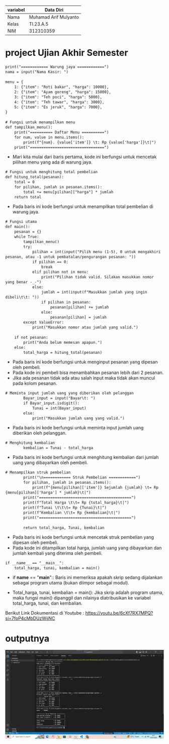 | variabel | Data Diri             |
| -------- | --------------------- |
| Nama     | Muhamad Arif Mulyanto |
| Kelas    | TI.23.A.5             |
| NIM      | 312310359             |

# project Ujian Akhir Semester
```pyhton
print("============ Warung jaya ============")
nama = input("Nama Kasir: ")

menu = {
    1: {"item": "Roti bakar", "harga": 10000},
    2: {"item": "Ayam goreng", "harga": 15000},
    3: {"item": "Teh poci", "harga": 5000},
    4: {"item": "Teh tawar", "harga": 3000},
    5: {"item": "Es jeruk", "harga": 7000},
}

# Fungsi untuk menampilkan menu
def tampilkan_menu():
    print("========== Daftar Menu ==========")
    for num, value in menu.items():
        print(f"{num}. {value['item']} \t: Rp {value['harga']}\t|")
    print("=================================")
```
* Mari kita mulai dari baris pertama, kode ini berfungsi untuk mencetak pilihan menu yang ada di warung jaya.

```pyhton
# Fungsi untuk menghitung total pembelian
def hitung_total(pesanan):
    total = 0
    for pilihan, jumlah in pesanan.items():
        total += menu[pilihan]["harga"] * jumlah
    return total
```
* Pada baris ini kode berfungsi untuk menampilkan total pembelian di warung jaya.

```pyhton
# Fungsi utama
def main():
    pesanan = {}
    while True:
        tampilkan_menu()
        try:
            pilihan = int(input("Pilih menu (1-5), 0 untuk mengakhiri pesanan, atau -1 untuk pembatalan/pengurangan pesanan: "))
            if pilihan == 0:
                break
            elif pilihan not in menu:
                print("Pilihan tidak valid. Silakan masukkan nomor yang benar -_-")
            else:
                jumlah = int(input(f"Masukkan jumlah yang ingin dibeli\t\t: "))
                if pilihan in pesanan:
                    pesanan[pilihan] += jumlah
                else:
                    pesanan[pilihan] = jumlah
        except ValueError:
            print("Masukkan nomor atau jumlah yang valid.")

    if not pesanan:
        print("Anda belum memesan apapun.")
    else:
        total_harga = hitung_total(pesanan)
```

* Pada baris ini kode berfungsi untuk menginput pesanan yang dipesan oleh pembeli.
* Pada kode ini pembeli bisa menambahkan pesanan lebih dari 2 pesanan.
* JIka ada pesanan tidak ada atau salah input maka tidak akan muncul pada kolom pesanan.

```pyhton
# Meminta input jumlah uang yang diberikan oleh pelanggan
        Bayar_input = input("Bayar\t: ")
        if Bayar_input.isdigit():
            Tunai = int(Bayar_input)
        else:
            print("Masukkan jumlah uang yang valid.")
```

* Pada baris ini kode berfungsi untuk meminta input jumlah uang diberikan oleh pelanggan.

```pyhton
# Menghitung kembalian
        kembalian = Tunai - total_harga
```
* Pada baris ini kode berfungsi untuk menghitung kembalian dari jumlah uang yang dibayarkan oleh pembeli.

```pyhton
# Menampilkan struk pembelian
        print("\n============ Struk Pembelian ============")
        for pilihan, jumlah in pesanan.items():
            print(f"{menu[pilihan]['item']} Sejumlah {jumlah} \t= Rp {menu[pilihan]['harga'] * jumlah}\t|")
        print("=========================================")
        print(f"Total Harga \t\t= Rp {total_harga}\t|")
        print(f"Tunai \t\t\t= Rp {Tunai}\t|")
        print(f"Kembalian \t\t= Rp {kembalian}\t|")
        print("=========================================")

        return total_harga, Tunai, kembalian
```

* Pada baris ini kode berfungsi untuk mencetak struk pembelian yang dipesan oleh pembeli.
* Pada kode ini ditampilkan total harga, jumlah uang yang dibayarkan dan jumlah kembali yang diterima oleh pembeli.

```pyhton
if __name__ == "__main__":
    total_harga, tunai, kembalian = main()
```
* if __name__ == "__main__":: Baris ini memeriksa apakah skrip sedang dijalankan sebagai program utama (bukan diimpor sebagai modul).

* Total_harga, tunai, kembalian = main(): Jika skrip adalah program utama, maka fungsi main() dipanggil dan nilainya diatribusikan ke variabel total_harga, tunai, dan kembalian.

Berikut Link Dokumentasi di Youtube : https://youtu.be/6cXf7RX7MPQ?si=7foP4cMbDUzWijNC

# outputnya
![Alt text](project.png)
